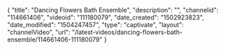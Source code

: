 {
    "title": "Dancing Flowers Bath Ensemble",
    "description": "",
    "channelid": "114661406",
    "videoid": "111180079",
    "date_created": "1502923823",
    "date_modified": "1504247457",
    "type": "captivate",
    "layout": "channelVideo",
    "url": "\/latest-videos\/dancing-flowers-bath-ensemble\/114661406-111180079"
}